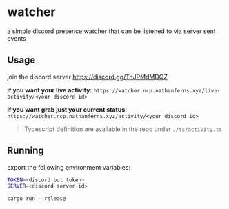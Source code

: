 # watcher

a simple discord presence watcher that can be listened to via server sent events

## Usage

join the discord server https://discord.gg/TnJPMdMDQZ

**if you want your live activity:**
`https://watcher.ncp.nathanferns.xyz/live-activity/<your discord id>`

**if you want grab just your current status:**
`https://watcher.ncp.nathanferns.xyz/activity/<your discord id>`

> Typescript definition are available in the repo under `./ts/activity.ts`

## Running

export the following environment variables:

```bash
TOKEN=<discord bot token>
SERVER=<discord server id>
```

```
cargo run --release
```

